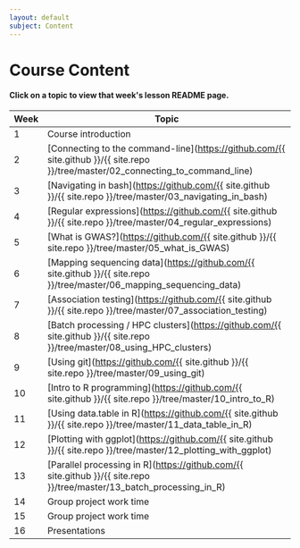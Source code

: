 ```yaml
---
layout: default
subject: Content
---
```


# Course Content

#### Click on a topic to view that week's lesson README page.

| Week | Topic |
| ---- | ----- |
| 1 | Course introduction |
| 2 | [Connecting to the command-line](https://github.com/{{ site.github }}/{{ site.repo }}/tree/master/02_connecting_to_command_line) |
| 3 | [Navigating in bash](https://github.com/{{ site.github }}/{{ site.repo }}/tree/master/03_navigating_in_bash) |
| 4 | [Regular expressions](https://github.com/{{ site.github }}/{{ site.repo }}/tree/master/04_regular_expressions) |
| 5 | [What is GWAS?](https://github.com/{{ site.github }}/{{ site.repo }}/tree/master/05_what_is_GWAS) |
| 6 | [Mapping sequencing data](https://github.com/{{ site.github }}/{{ site.repo }}/tree/master/06_mapping_sequencing_data) |
| 7 | [Association testing](https://github.com/{{ site.github }}/{{ site.repo }}/tree/master/07_association_testing) |
| 8 | [Batch processing / HPC clusters](https://github.com/{{ site.github }}/{{ site.repo }}/tree/master/08_using_HPC_clusters) |
| 9 | [Using git](https://github.com/{{ site.github }}/{{ site.repo }}/tree/master/09_using_git) |
| 10 | [Intro to R programming](https://github.com/{{ site.github }}/{{ site.repo }}/tree/master/10_intro_to_R) |
| 11 | [Using data.table in R](https://github.com/{{ site.github }}/{{ site.repo }}/tree/master/11_data_table_in_R) |
| 12 | [Plotting with ggplot](https://github.com/{{ site.github }}/{{ site.repo }}/tree/master/12_plotting_with_ggplot) |
| 13 | [Parallel processing in R](https://github.com/{{ site.github }}/{{ site.repo }}/tree/master/13_batch_processing_in_R) |
| 14 | Group project work time |
| 15 | Group project work time |
| 16 | Presentations |
